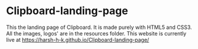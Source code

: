 # Clipboard-landing-page
This the landing page of Clipboard.
It is made purely with HTML5 and CSS3.
All the images, logos' are in the resources folder.
This website is currently live at https://harsh-h-k.github.io/Clipboard-landing-page/ 
